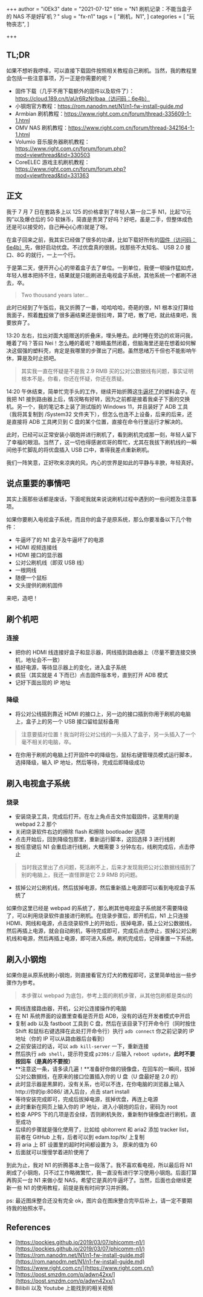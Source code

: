 +++
author = "i0Ek3"
date = "2021-07-12"
title = "N1 刷机记录：不能当盒子的 NAS 不是好矿机？"
slug = "fx-n1"
tags = [
    "刷机，N1",
]
categories = [
    "玩物丧志",
]

+++

## TL;DR

如果不想听我啰嗦，可以直接下载固件按照相关教程自己刷机。当然，我的教程里会包括一些注意事项，万一正是你需要的呢？

- 固件下载（几乎不用下载额外的固件以及软件了）：https://cloud.189.cn/t/aUr6RzNrIbaa（访问码：6e4b）
- 小钢炮官方教程：https://rom.nanodm.net/N1/n1-fw-install-guide.md
- Armbian 刷机教程：https://www.right.com.cn/forum/thread-335609-1-1.html
- OMV NAS 刷机教程：https://www.right.com.cn/forum/thread-342164-1-1.html
- Volumio 音乐服务器刷机教程：https://www.right.com.cn/forum/forum.php?mod=viewthread&tid=330503
- CoreELEC 游戏主机刷机教程：https://www.right.com.cn/forum/forum.php?mod=viewthread&tid=331363

## 正文

我于 7 月 7 日在套路多上以 125 的价格拿到了年轻人第一台二手 N1，比起“0元购”以及爆仓后的 50 软妹币，简直是贵哭了好吗？好吧，虽是二手，但整体成色还是可以接受的，自己~~开心~~(心疼)就是了呀。

在盒子回来之前，我其实已经做了很多的功课，比如下载好所有的[固件（访问码：6e4b）](https://cloud.189.cn/t/aUr6RzNrIbaa)先，做好启动优盘。不过优盘真的很挑，找那些不太知名、 USB 2.0 接口、8G 的就行，一上一个行。

于是第二天，便开开心心的带着盒子去了单位。一到单位，我便一顿操作猛如虎，年轻人根本把持不住，结果就是只能刷进去电视盒子系统，其他系统一个都刷不进去，卒。

> Two thousand years later...

此时已经到了午饭后，我又折腾了一番，哈哈哈哈，奇葩的很，N1 根本没打算给我面子，照着[教程](https://rom.nanodm.net/N1/n1-fw-install-guide.md)做了很多遍结果还是很拉垮，算了吧，散了吧，就此结束吧，我要放弃了。

13:20 左右，拉出对面大姐赠送的折叠床，埋头睡去。此时睡在旁边的欢哥问我，睡着了吗？答曰 Nei！怎么睡的着呢？眼睛虽然闭着，但脑海里还是在想着如何解决这倔强的塑料壳，肯定是我哪里的步骤出了问题。虽然思绪万千但也不能影响午休，算是及时止损吧。

> 其实我一直在怀疑是不是我 2.9 RMB 买的公对公数据线有问题，事实证明根本不是。你看，你还在怀疑，你还在质疑。

14:20 午休结束，简单忙完手头的工作，继续开始折腾这[牛逼坏了](https://pockies.github.io/2019/03/07/phicomm-n1/)的塑料盒子。在我把 N1 接到路由器上后，情况略有好转，因为之前都是接着我桌子下面的交换机。另一个，我的笔记本上装了测试版的 Windows 11，并且装好了 ADB 工具（我将其复制到 /System32 文件夹下），但怎么也连不上设备，后来的后来，还是直接将 ADB 工具拷贝到 C 盘的某个位置，直接在命令行里运行才解决的。

此时，已经可以正常安装小钢炮并进行刷机了，看到刷机完成那一刻，年轻人留下了幸福的眼泪。当然了，这一切也得感谢欢哥的帮忙，尤其在我拔下刷机线的一瞬间他手忙脚乱的将优盘插入 USB 口中，害得我差点重新刷机。

我们一阵笑意，正好吹来凉爽的风，内心的世界是如此的平静与丰腴，年轻真好。

## 说点重要的事情吧

其实上面那些话都是废话，下面呢我就来说说刷机过程中遇到的一些问题及注意事项。

如果你要刷入电视盒子系统，而且你的盒子是原系统，那么你要准备以下几个物件：

- 牛逼坏了的 N1 盒子及牛逼坏了的电源
- HDMI 视频连接线
- HDMI 接口的显示器
- 公对公刷机线（即双 USB 线）
- 一根网线
- 随便一个鼠标
- 文头提供的刷机固件

来吧，造吧！

## 刷个机吧

### 连接

- 把你的 HDMI 线连接好盒子和显示器，网线插到路由器上（尽量不要连接交换机，地址会不一致）
- 插好电源，等待显示器上的变化，进入盒子系统
- 疯狂（其实就是 4 下而已）点击固件版本号，直到打开 ADB 模式
- 记好下面出现的 IP 地址

### 降级

- 将公对公线插到靠近 HDMI 的接口上，另一边的接口插到你用于刷机的电脑上，盒子上的另一个 USB 接口留给鼠标备用

> 注意要插对位置！我当时将公对公线的一头插入了盒子，另一头插入了一个毫不相关的电脑，卒。

- 在你用于刷机的电脑上打开固件中的降级包，鼠标右键管理员模式运行脚本，选择降级，输入 IP 地址，然后等待，完成后即降级成功

## 刷入电视盒子系统

### 烧录

- 安装烧录工具，完成后打开。在左上角点击文件加载固件，这里用的是 webpad 2.2 那个
- 关闭烧录软件右边的擦除 flash 和擦除 bootloader 选项
- 点击开始后，回到降级包那里，重新运行脚本，这回选择 3 进行线刷
- 按任意键后 N1 会重启进行线刷，大概需要 3 分钟左右，线刷完成后，点击停止

> 当时我这里出了点问题，死活刷不上，后来才发现我把公对公数据线插到了别的电脑上，我还一直怪罪是它 2.9 RMB 的问题。

- 拔掉公对公刷机线，然后拔掉电源，然后重新插上电源即可以看到电视盒子系统了

如果你这里已经是 webpad 的系统了，那么刷其他电视盒子系统就不需要降级了，可以利用烧录软件直接进行刷机。在烧录步骤后，即开机后，N1 上只连接 HDMI、网线和电源，点击烧录软件上的开始后，拔掉电源，插上公对公数据线，然后再插上电源，就会自动刷机，等待完成即可，完成后点击停止，拔掉公对公刷机线和电源，然后再插上电源，即可进入系统。刷机完成后，记得重置一下系统。

## 刷入小钢炮

如果你是从原系统刷小钢炮，则直接看官方灯大的教程即可，这里简单给出一些步骤作为参考。

> 本步骤以 webpad 为底包，参考上面的刷机步骤，从其他包刷都是类似的

- 网线连接路由器，开机，公对公连接操作的电脑
- 在 N1 系统界面的设置里查看是否开启 ADB，没有的话在开发者模式中开启
- 复制 adb 以及 fastboot 工具到 C 盘，然后在该目录下打开命令行（同时按住 Shift 和鼠标右键选择在此处打开命令行）执行 `adb connect` 你之前记录的 IP 地址（你的 IP 可以从路由器后台看到）
- 之前安装过的话，可以 `adb kill-server` 一下，重新连接
- 然后执行 `adb shell`，提示符变成 `p230$:/` 后输入 `reboot update`，**此时不要按回车（是真的不要按）**
- **注意这一条，请多读几遍！**准备好你做的镜像盘，在回车的一瞬间，拔掉公对公数据线，在原来的接口位置插入你的 U 盘（U 盘最好是 2.0 的）
- 此时显示器是黑屏的，没有关系，也可以不连，在你电脑的浏览器上输入http://你的ip:8086/ 进入后台，点击 start install
- 等待安装完成即可，完成后拔掉电源，拔掉优盘，再连上电源
- 此时重新在网页上输入你的 IP 地址，进入小钢炮的后台，密码为 root
- 检查 APPS 下的几项是否全绿，否则刷机失败，重新制作镜像盘进行刷机，直至成功
- 后续的步骤就是强化使用了，比如给 qbitorrent 和 aria2 添加 tracker list，前者在 GitHub 上有，后者可以到 edam.top/tk/ 上复制
- 将 aria 上 BT 设置里的超时时间都设置为 3， 原来的值为 60
- 后面就可以慢慢学着进阶使用了

到此为止，我对 N1 的折腾基本上告一段落了。我不喜欢看电视，所以最后将 N1 刷成了小钢炮，只不过工作略微繁忙，我一直没有进行学习使用小钢炮。后面打算再购买一台 N1 来做小型 NAS，希望它是真的牛逼坏了。当然，后面也会继续更新一些 N1 的使用教程，前提是我有时间学习并折腾。

ps: 最近图床整合还没有完全 ok，图片会在图床整合完毕后补上，请一定不要期待我的拍照水平。

## References

- [https://pockies.github.io/2019/03/07/phicomm-n1/](https://pockies.github.io/2019/03/07/phicomm-n1/)
- [https://rom.nanodm.net/N1/n1-fw-install-guide.md](https://rom.nanodm.net/N1/n1-fw-install-guide.md)
- [https://www.right.com.cn/](https://www.right.com.cn/)
- [https://post.smzdm.com/p/adwn42xx/](https://post.smzdm.com/p/adwn42xx/)
- Bilibili 以及 Youtube 上能找到的相关视频
